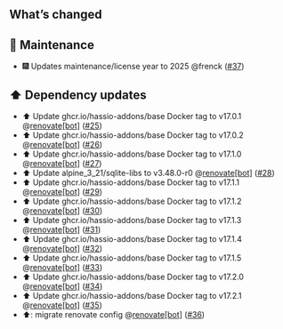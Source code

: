 ## What’s changed

## 🧰 Maintenance

- 🎆 Updates maintenance/license year to 2025 @frenck ([#37](https://github.com/hassio-addons/addon-whisparr/pull/37))

## ⬆️ Dependency updates

- ⬆️ Update ghcr.io/hassio-addons/base Docker tag to v17.0.1 @[renovate[bot]](https://github.com/apps/renovate) ([#25](https://github.com/hassio-addons/addon-whisparr/pull/25))
- ⬆️ Update ghcr.io/hassio-addons/base Docker tag to v17.0.2 @[renovate[bot]](https://github.com/apps/renovate) ([#26](https://github.com/hassio-addons/addon-whisparr/pull/26))
- ⬆️ Update ghcr.io/hassio-addons/base Docker tag to v17.1.0 @[renovate[bot]](https://github.com/apps/renovate) ([#27](https://github.com/hassio-addons/addon-whisparr/pull/27))
- ⬆️ Update alpine_3_21/sqlite-libs to v3.48.0-r0 @[renovate[bot]](https://github.com/apps/renovate) ([#28](https://github.com/hassio-addons/addon-whisparr/pull/28))
- ⬆️ Update ghcr.io/hassio-addons/base Docker tag to v17.1.1 @[renovate[bot]](https://github.com/apps/renovate) ([#29](https://github.com/hassio-addons/addon-whisparr/pull/29))
- ⬆️ Update ghcr.io/hassio-addons/base Docker tag to v17.1.2 @[renovate[bot]](https://github.com/apps/renovate) ([#30](https://github.com/hassio-addons/addon-whisparr/pull/30))
- ⬆️ Update ghcr.io/hassio-addons/base Docker tag to v17.1.3 @[renovate[bot]](https://github.com/apps/renovate) ([#31](https://github.com/hassio-addons/addon-whisparr/pull/31))
- ⬆️ Update ghcr.io/hassio-addons/base Docker tag to v17.1.4 @[renovate[bot]](https://github.com/apps/renovate) ([#32](https://github.com/hassio-addons/addon-whisparr/pull/32))
- ⬆️ Update ghcr.io/hassio-addons/base Docker tag to v17.1.5 @[renovate[bot]](https://github.com/apps/renovate) ([#33](https://github.com/hassio-addons/addon-whisparr/pull/33))
- ⬆️ Update ghcr.io/hassio-addons/base Docker tag to v17.2.0 @[renovate[bot]](https://github.com/apps/renovate) ([#34](https://github.com/hassio-addons/addon-whisparr/pull/34))
- ⬆️ Update ghcr.io/hassio-addons/base Docker tag to v17.2.1 @[renovate[bot]](https://github.com/apps/renovate) ([#35](https://github.com/hassio-addons/addon-whisparr/pull/35))
- ⬆️: migrate renovate config @[renovate[bot]](https://github.com/apps/renovate) ([#36](https://github.com/hassio-addons/addon-whisparr/pull/36))
